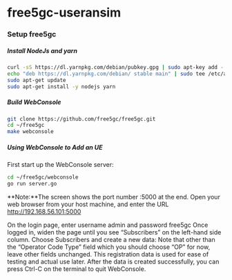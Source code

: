 # free5gc-useransim

### Setup free5gc
##### Install NodeJs and yarn
```bash
curl -sS https://dl.yarnpkg.com/debian/pubkey.gpg | sudo apt-key add -
echo "deb https://dl.yarnpkg.com/debian/ stable main" | sudo tee /etc/apt/sources.list.d/yarn.list
sudo apt-get update
sudo apt-get install -y nodejs yarn
```
##### Build WebConsole
```bash
git clone https://github.com/free5gc/free5gc.git
cd ~/free5gc
make webconsole
```
##### Using WebConsole to Add an UE
First start up the WebConsole server:
```bash
cd ~/free5gc/webconsole
go run server.go
```
**Note:**The screen shows the port number :5000 at the end. Open your web browser from your host machine, and enter the URL http://192.168.56.101:5000

On the login page, enter username admin and password free5gc
Once logged in, widen the page until you see “Subscribers” on the left-hand side column.
Choose Subscribers and create a new data:
Note that other than the “Operator Code Type” field which you should choose “OP” for now, leave other fields unchanged. This registration data is used for ease of testing and actual use later.
After the data is created successfully, you can press Ctrl-C on the terminal to quit WebConsole.

#####
